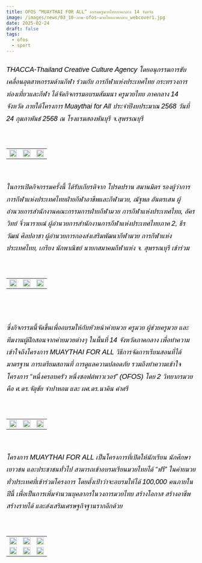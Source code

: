 ```yaml
---
title: OFOS “MUAYTHAI FOR ALL” อบรมครูมวยไทยภาคกลาง 14 จังหวัด
image: /images/news/03_10-ภาพ-ofos-มวยไทยภาคกลาง_webcover1.jpg
date: 2025-02-24
draft: false
tags:
  - ofos
  - sport
---
```

<style>
    body {
        color: black;
    }

    h3 {
        color: #ca2031;
        font-family: "IBM Plex Sans Thai", sans-serif;
        font-weight: bold;
        font-size: 26px;
        line-height: 1.8;
    }

    h4 {
        color: black;
        font-family: "IBM Plex Sans Thai", sans-serif;
        font-weight: bold;
        font-size: 20px;
        line-height: 1.8;
    }

h5 {
        color: black;
        font-family: "sarabun", sans-serif;
        font-weight: lighter;
        font-size: 18px;
        line-height: 1.8;
    }
</style>

##### THACCA-Thailand Creative Culture Agency โดยอนุกรรมการขับเคลื่อนอุตสาหกรรมด้านกีฬา ร่วมกับ การกีฬาแห่งประเทศไทย กระทรวงการท่องเที่ยวและกีฬา ได้จัดกิจกรรมอบรมสัมมนา ครูมวยไทย ภาคกลาง 14 จังหวัด ภายใต้โครงการ Muaythai for All ประจำปีงบประมาณ 2568 วันที่ 24 กุมภาพันธ์ 2568 ณ โรงแรมสองพันบุรี จ.สุพรรณบุรี

<p><br></p>
<table style="width: 100%; border-collapse: collapse; border: 0px solid rgb(255, 255, 255);">
    <tbody>
        <tr>
            <td style="width: 33.3333%; border: 0px solid rgb(255, 255, 255);"><img src="/images/03_10-ภาพ-ofos-มวยไทยภาคกลาง_x_8.jpg" style="width: 100%;object-fit;"><br></td>
            <td style="width: 33.3333%; border: 0px solid rgb(255, 255, 255);"><img src="/images/03_10-ภาพ-ofos-มวยไทยภาคกลาง_x_4.jpg" style="width: 100%;object-fit;"><br></td>
            <td style="width: 33.3333%; border: 0px solid rgb(255, 255, 255);"><img src="/images/03_10-ภาพ-ofos-มวยไทยภาคกลาง_x_3.jpg" style="width: 100%;object-fit;"><br></td>
        </tr> </tr>
    </tbody>
</table>

<p><br></p>

##### ในการเปิดกิจกรรมครั้งนี้ ได้รับเกียรติจาก โปรดปราน สมานมิตร รองผู้ว่าการการกีฬาแห่งประเทศไทยฝ่ายกีฬาอาชีพและกีฬามวย, ณัฐพล อันตรเสน ผู้อำนวยการสำนักงานคณะกรรมการฝ่ายกีฬามวย การกีฬาแห่งประเทศไทย, อัครวิทย์ จิ๋วนารายณ์ ผู้อำนวยการสำนักงานการกีฬาแห่งประเทศไทยภาค 2, ธีรวัฒน์ ศิลปอาชา ผู้อำนวยการกองส่งเสริมพัฒนากีฬามวย การกีฬาแห่งประเทศไทย, เกรียง นักพาณิชย์ นายกสมาคมกีฬาแห่ง จ. สุพรรณบุรี เข้าร่วม

<p><br></p>
<table style="width: 100%; border-collapse: collapse; border: 0px solid rgb(255, 255, 255);">
    <tbody>
        <tr>
            <td style="width: 33.3333%; border: 0px solid rgb(255, 255, 255);"><img src="/images/03_10-ภาพ-ofos-มวยไทยภาคกลาง_x_2.jpg" style="width: 100%;object-fit;"><br></td>
            <td style="width: 33.3333%; border: 0px solid rgb(255, 255, 255);"><img src="/images/03_10-ภาพ-ofos-มวยไทยภาคกลาง_x_6.jpg" style="width: 100%;object-fit;"><br></td>
            <td style="width: 33.3333%; border: 0px solid rgb(255, 255, 255);"><img src="/images/03_10-ภาพ-ofos-มวยไทยภาคกลาง_x_5.jpg" style="width: 100%;object-fit;"><br></td>
        </tr> </tr>
    </tbody>
</table>

##### <p><br></p>

##### ซึ่งกิจกรรมนี้จัดขึ้นเพื่ออบรมให้กับหัวหน้าค่ายมวย ครูมวย ผู้ช่วยครูมวย และทีมงานผู้ฝึกสอนจากค่ายมวยต่างๆ ในพื้นที่ 14 จังหวัดภาคกลาง เพื่อทำความเข้าใจถึงโครงการ MUAYTHAI FOR ALL วิธีการจัดการเรียนสอนที่ได้มาตรฐาน การเตรียมสถานที่ การดูแลความปลอดภัย รวมถึงทำความเข้าใจโครงการ “หนึ่งครอบครัว หนึ่งซอฟต์พาวเวอร์” (OFOS) โดย 2 วิทยากรมวย คือ ศ.ดร.จัตุชัย จำปาหอม และ ผศ.ดร.นาคิน คำศรี

<p><br></p>
<table style="width: 100%; border-collapse: collapse; border: 0px solid rgb(255, 255, 255);">
    <tbody>
        <tr>
            <td style="width: 33.3333%; border: 0px solid rgb(255, 255, 255);"><img src="/images/03_10-ภาพ-ofos-มวยไทยภาคกลาง_x_12.jpg" style="width: 100%;object-fit;"><br></td>
            <td style="width: 33.3333%; border: 0px solid rgb(255, 255, 255);"><img src="/images/03_10-ภาพ-ofos-มวยไทยภาคกลาง_x_14.jpg" style="width: 100%;object-fit;"><br></td>
            <td style="width: 33.3333%; border: 0px solid rgb(255, 255, 255);"><img src="/images/03_10-ภาพ-ofos-มวยไทยภาคกลาง_x_16.jpg" style="width: 100%;object-fit;"><br></td>
        </tr> </tr>
    </tbody>
</table>

<p><br></p>

##### โครงการ MUAYTHAI FOR ALL เป็นโครงการที่เปิดให้นักเรียน นักศึกษา เยาวชน และประชาชนทั่วไป สามารถเข้าอบรมเรียนมวยไทยได้ “ฟรี” ในค่ายมวยทั่วประเทศที่เข้าร่วมโครงการ โดยตั้งเป้าว่าจะอบรมให้ได้ 100,000 คนภายในปีนี้ เพื่อเป็นการเพิ่มจำนวนบุคลากรในวงการมวยไทย สร้างโอกาส สร้างอาชีพ สร้างรายได้ และส่งเสริมเศรษฐกิจฐานรากอีกด้วย

<p><br></p>
<table style="width: 100%; border-collapse: collapse; border: 0px solid rgb(255, 255, 255);">
    <tbody>
        <tr>
            <td style="width: 33.3333%; border: 0px solid rgb(255, 255, 255);"><img src="/images/03_10-ภาพ-ofos-มวยไทยภาคกลาง_x_7.jpg" style="width: 100%;object-fit;"><br></td>
            <td style="width: 33.3333%; border: 0px solid rgb(255, 255, 255);"><img src="/images/03_10-ภาพ-ofos-มวยไทยภาคกลาง_x_9.jpg" style="width: 100%;object-fit;"><br></td>
            <td style="width: 33.3333%; border: 0px solid rgb(255, 255, 255);"><img src="/images/03_10-ภาพ-ofos-มวยไทยภาคกลาง_x_10.jpg" style="width: 100%;object-fit;"><br></td>
        </tr> </tr>

 <tr>
            <td style="width: 33.3333%; border: 0px solid rgb(255, 255, 255);"><img src="/images/03_10-ภาพ-ofos-มวยไทยภาคกลาง_x_11.jpg" style="width: 100%;object-fit;"><br></td>
            <td style="width: 33.3333%; border: 0px solid rgb(255, 255, 255);"><img src="/images/03_10-ภาพ-ofos-มวยไทยภาคกลาง_x_13.jpg" style="width: 100%;object-fit;"><br></td>
            <td style="width: 33.3333%; border: 0px solid rgb(255, 255, 255);"><img src="/images/03_10-ภาพ-ofos-มวยไทยภาคกลาง_x_15.jpg" style="width: 100%;object-fit;"><br></td>
        </tr> </tr>
    </tbody>
</table>

<p><br></p>
